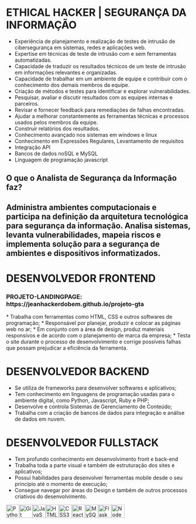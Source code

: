 # ETHICAL HACKER | SEGURANÇA DA INFORMAÇÃO
* Experiência de planejamento e realização de testes de intrusão de cibersegurança em sistemas, redes e aplicações web.
* Expertise em técnicas de teste de intrusão com e sem ferramentas automatizadas.
* Capacidade de traduzir os resultados técnicos de um teste de intrusão em informações relevantes e organizadas.
* Capacidade de trabalhar em um ambiente de equipe e contribuir com o conhecimento dos demais membros da equipe.
* Criação de métodos e testes para identificar e explorar vulnerabilidades.
* Pesquisar, avaliar e discutir resultados com as equipes internas e parceiros.
* Revisar e fornecer feedback para remediações de falhas encontradas.
* Ajudar a melhorar constantemente as ferramentas técnicas e processos usados pelos membros da equipe.
* Construir relatórios dos resultados.
* Conhecimento avançado nos sistemas em windows e linux
* Conhecimento em Expressões Regulares, Levantamento de requisitos
* Integração API
* Bancos de dados noSQL e MySQL
* Linguagem de programação javascript
## O que o Analista de Segurança da Informação faz?
## Administra ambientes computacionais e participa na definição da arquitetura tecnológica para segurança da informação. Analisa sistemas, levanta vulnerabilidades, mapeia riscos e implementa solução para a segurança de ambientes e dispositivos informatizados.

# DESENVOLVEDOR FRONTEND
<h3>PROJETO-LANDINGPAGE: https://jeanhackerdobem.github.io/projeto-gta</h3>
* Trabalha com ferramentas como HTML, CSS e outros softwares de programação;
* Responsável por planejar, produzir e colocar as páginas web no ar;
* Em conjunto com a área de design, produz materiais responsivos e de acordo com o planejamento de marca da empresa;
* Testa o site durante o processo de desenvolvimento e corrige possíveis falhas que possam prejudicar a eficiência da ferramenta.

# DESENVOLVEDOR BACKEND
* Se utiliza de frameworks para desenvolver softwares e aplicativos;
* Tem conhecimento em linguagens de programação usadas para o ambiente digital, como Python, Javascript, Ruby e PHP;
* Desenvolve e controla Sistemas de Gerenciamento de Conteúdo;
* Trabalha com a criação de bancos de dados para integração e análise de dados em nuvem.

# DESENVOLVEDOR FULLSTACK
* Tem profundo conhecimento em desenvolvimento front e back-end
* Trabalha toda a parte visual e também de estruturação dos sites e aplicativos;
* Possui habilidades para desenvolver ferramentas mobile desde o seu princípio até o momento de execução;
* Consegue navegar por áreas do Design e também de outros processos criativos do desenvolvimento.

<p align="left">
<a href="https://www.python.org/" target="_blank" rel="noreferrer"><img src="https://raw.githubusercontent.com/danielcranney/readme-generator/main/public/icons/skills/python-colored.svg" width="36" height="36" alt="Python" /></a><a href="https://git-scm.com/" target="_blank" rel="noreferrer"><img src="https://raw.githubusercontent.com/danielcranney/readme-generator/main/public/icons/skills/git-colored.svg" width="36" height="36" alt="Git" /></a><a href="https://developer.mozilla.org/en-US/docs/Web/JavaScript" target="_blank" rel="noreferrer"><img src="https://raw.githubusercontent.com/danielcranney/readme-generator/main/public/icons/skills/javascript-colored.svg" width="36" height="36" alt="JavaScript" /></a><a href="https://developer.mozilla.org/en-US/docs/Glossary/HTML5" target="_blank" rel="noreferrer"><img src="https://raw.githubusercontent.com/danielcranney/readme-generator/main/public/icons/skills/html5-colored.svg" width="36" height="36" alt="HTML5" /></a><a href="https://www.w3.org/TR/CSS/#css" target="_blank" rel="noreferrer"><img src="https://raw.githubusercontent.com/danielcranney/readme-generator/main/public/icons/skills/css3-colored.svg" width="36" height="36" alt="CSS3" /></a><a href="https://reactjs.org/" target="_blank" rel="noreferrer"><img src="https://raw.githubusercontent.com/danielcranney/readme-generator/main/public/icons/skills/react-colored.svg" width="36" height="36" alt="React" /></a><a href="https://www.mysql.com/" target="_blank" rel="noreferrer"><img src="https://raw.githubusercontent.com/danielcranney/readme-generator/main/public/icons/skills/mysql-colored.svg" width="36" height="36" alt="MySQL" /></a><a href="https://flask.palletsprojects.com/en/2.0.x/" target="_blank" rel="noreferrer"><img src="https://raw.githubusercontent.com/danielcranney/readme-generator/main/public/icons/skills/flask-colored.svg" width="36" height="36" alt="Flask" /></a><a href="https://nodejs.org/en/" target="_blank" rel="noreferrer"><img src="https://raw.githubusercontent.com/danielcranney/readme-generator/main/public/icons/skills/nodejs-colored.svg" width="36" height="36" alt="NodeJS" /></a>
</p>

